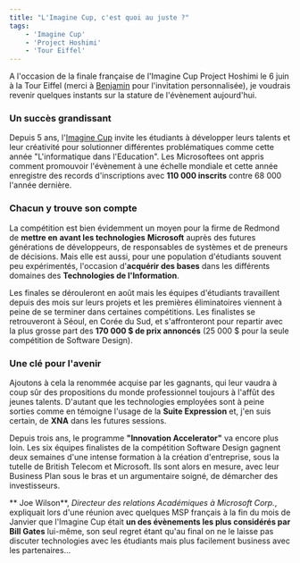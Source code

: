```yaml
---
title: "L'Imagine Cup, c'est quoi au juste ?"
tags:
    - 'Imagine Cup'
    - 'Project Hoshimi'
    - 'Tour Eiffel'
---
```


A l'occasion de la finale française de l'Imagine Cup Project Hoshimi le 6 juin à la Tour Eiffel (merci à [Benjamin](http://www.benjamingauthey.com) pour l'invitation personnalisée), je voudrais revenir quelques instants sur la stature de l'évènement aujourd'hui.

<!-- more -->

### Un succès grandissant

Depuis 5 ans, l'[Imagine Cup](https://www.imaginecup.com/Error/500?aspxerrorpath=/) invite les étudiants à développer leurs talents et leur créativité pour solutionner différentes problématiques comme cette année "L'informatique dans l'Education". Les Microsoftees ont appris comment promouvoir l'évènement à une échelle mondiale et cette année enregistre des records d'inscriptions avec **110 000 inscrits** contre 68 000 l'année dernière.

### Chacun y trouve son compte

La compétition est bien évidemment un moyen pour la firme de Redmond de **mettre en** **avant les technologies** **Microsoft** auprès des futures générations de développeurs, de responsables de systèmes et de preneurs de décisions. Mais elle est aussi, pour une population d'étudiants souvent peu expérimentés, l'occasion d'**acquérir des bases** dans les différents domaines des **Technologies de l'Information**.

Les finales se dérouleront en août mais les équipes d'étudiants travaillent depuis des mois sur leurs projets et les premières éliminatoires viennent à peine de se terminer dans certaines compétitions. Les finalistes se retrouveront à Séoul, en Corée du Sud, et s'affronteront pour repartir avec la plus grosse part des **170 000 \$ de prix annoncés** (25 000 \$ pour la seule compétition de Software Design).

### Une clé pour l'avenir

Ajoutons à cela la renommée acquise par les gagnants, qui leur vaudra à coup sûr des propositions du monde professionnel toujours à l'affût des jeunes talents. D'autant que les technologies employées sont à peine sorties comme en témoigne l'usage de la **Suite Expression** et, j'en suis certain, de **XNA** dans les futures sessions.

Depuis trois ans, le programme **"Innovation Accelerator"** va encore plus loin. Les six équipes finalistes de la compétition Software Design gagnent deux semaines d'une intense formation à la création d'entreprise, sous la tutelle de British Telecom et Microsoft. Ils sont alors en mesure, avec leur Business Plan sous le bras et un argumentaire soigné, de démarcher des investisseurs.

** Joe Wilson**, _Directeur des relations Académiques à Microsoft Corp._, expliquait lors d'une réunion avec quelques MSP français à la fin du mois de Janvier que l'Imagine Cup était **un des évènements les plus considérés par Bill Gates** lui-même, son seul regret étant qu'au final on ne le laisse pas discuter technologies avec les étudiants mais plus facilement business avec les partenaires…
